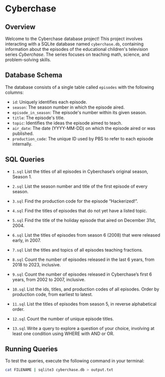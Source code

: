 # Cyberchase

## Overview

Welcome to the Cyberchase database project! This project involves interacting with a SQLite database named `cyberchase.db`, containing information about the episodes of the educational children's television series *Cyberchase*. The series focuses on teaching math, science, and problem-solving skills.

## Database Schema

The database consists of a single table called `episodes` with the following columns:

- `id`: Uniquely identifies each episode.
- `season`: The season number in which the episode aired.
- `episode_in_season`: The episode's number within its given season.
- `title`: The episode's title.
- `topic`: Identifies the ideas the episode aimed to teach.
- `air_date`: The date (YYYY-MM-DD) on which the episode aired or was published.
- `production_code`: The unique ID used by PBS to refer to each episode internally.

## SQL Queries

- `1.sql` List the titles of all episodes in Cyberchase’s original season, Season 1.

- `2.sql` List the season number and title of the first episode of every season.

- `3.sql` Find the production code for the episode “Hackerized!”.

- `4.sql` Find the titles of episodes that do not yet have a listed topic.

- `5.sql` Find the title of the holiday episode that aired on December 31st, 2004.

- `6.sql` List the titles of episodes from season 6 (2008) that were released early, in 2007.

- `7.sql` List the titles and topics of all episodes teaching fractions.

- `8.sql` Count the number of episodes released in the last 6 years, from 2018 to 2023, inclusive.

- `9.sql` Count the number of episodes released in Cyberchase’s first 6 years, from 2002 to 2007, inclusive.

- `10.sql` List the ids, titles, and production codes of all episodes. Order by production code, from earliest to latest.

- `11.sql` List the titles of episodes from season 5, in reverse alphabetical order.

- `12.sql` Count the number of unique episode titles.

- `13.sql` Write a query to explore a question of your choice, involving at least one condition using WHERE with AND or OR.

## Running Queries

To test the queries, execute the following command in your terminal:

```bash
cat FILENAME | sqlite3 cyberchase.db > output.txt
